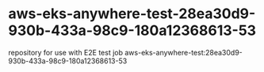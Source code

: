 # aws-eks-anywhere-test-28ea30d9-930b-433a-98c9-180a12368613-53
repository for use with E2E test job aws-eks-anywhere-test:28ea30d9-930b-433a-98c9-180a12368613-53
